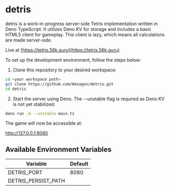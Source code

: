 # detris

detris is a work-in-progress server-side Tetris implementation written in Deno
TypeScript. It utilizes Deno KV for storage and includes a basic HTML5 client
for gameplay. This client is lazy, which means all calculations are made
server-side.

Live at [https://tetris.56k.guru](https://tetris.56k.guru)

To set up the development environment, follow the steps below:

1. Clone this repository to your desired workspace:

```bash
cd <your workspace path>
git clone https://github.com/Hexagon/detris.git
cd detris
```

2. Start the server using Deno. The --unstable flag is required as Deno KV is
   not yet stabilized:

```bash
deno run -A --unstable main.ts
```

The game will now be accessible at:

http://127.0.0.1:8080

## Available Environment Variables

| Variable            | Default               |
| ------------------- | --------------------- |
| DETRIS_PORT         | 8080                  |
| DETRIS_PERSIST_PATH | <default kv location> |
